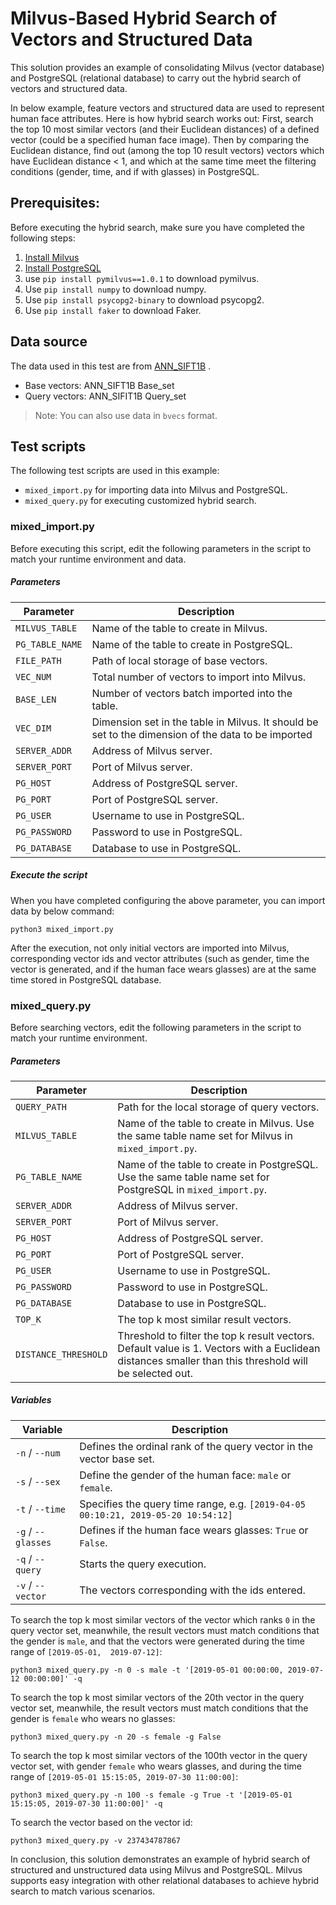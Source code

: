 # Milvus-Based Hybrid Search of Vectors and Structured Data

This solution provides an example of consolidating Milvus (vector database) and PostgreSQL (relational database) to carry out the hybrid search of vectors and structured data.

In below example, feature vectors and structured data are used to represent human face attributes. Here is how hybrid search works out: First, search the top 10 most similar vectors (and their Euclidean distances) of a defined vector (could be a specified human face image). Then by comparing the Euclidean distance, find out (among the top 10  result vectors) vectors which have Euclidean distance < 1, and which at the same time meet the filtering conditions (gender, time, and if with glasses) in PostgreSQL. 

## Prerequisites:

Before executing the hybrid search, make sure you have completed the following steps:

1. [Install Milvus](https://www.milvus.io/docs/v1.0.0/milvus_docker-cpu.md)
2. [Install PostgreSQL](https://www.postgresql.org/download/)
3. use `pip install pymilvus==1.0.1` to download pymilvus.
4. Use `pip install numpy` to download numpy.
5. Use `pip install psycopg2-binary` to download psycopg2.
6. Use `pip install faker` to download Faker. 

## Data source

The data used in this test are from [ANN_SIFT1B](http://corpus-texmex.irisa.fr/) .

- Base vectors: ANN_SIFT1B Base_set
- Query vectors: ANN_SIFIT1B Query_set

> Note: You can also use data in `bvecs` format. 

## Test scripts

The following test scripts are used in this example:

- `mixed_import.py` for importing data into Milvus and PostgreSQL.
- `mixed_query.py` for executing customized hybrid search.

### mixed_import.py

Before executing this script, edit the following parameters in the script to match your runtime environment and data. 

##### Parameters

| Parameter | Description |
| --- | --- |
| `MILVUS_TABLE` |Name of the table to create in Milvus.|
| `PG_TABLE_NAME` |Name of the table to create in PostgreSQL.|
| `FILE_PATH` |Path of local storage of base vectors.|
| `VEC_NUM` |Total number of vectors to import into Milvus.|
| `BASE_LEN` |Number of vectors batch imported into the table.|
| `VEC_DIM` |Dimension set in the table in Milvus. It should be set to the dimension of the data to be imported|
| `SERVER_ADDR` |Address of Milvus server.|
| `SERVER_PORT` |Port of Milvus server.|
| `PG_HOST` |Address of PostgreSQL server.|
| `PG_PORT` |Port of PostgreSQL server.|
| `PG_USER` |Username to use in PostgreSQL.|
| `PG_PASSWORD` |Password to use in PostgreSQL.|
| `PG_DATABASE` |Database to use in PostgreSQL. |

##### Execute the script

When you have completed configuring the above parameter, you can import data by below command:

```shell
python3 mixed_import.py
```

After the execution, not only initial vectors are imported into Milvus, corresponding vector ids and vector attributes (such as gender, time the vector is generated, and if the human face wears glasses) are at the same time stored in PostgreSQL database. 

### mixed_query.py

Before searching vectors, edit the following parameters in the script to match your runtime environment. 

##### Parameters

| Parameter | Description |
| --- | --- |
|`QUERY_PATH` |Path for the local storage of query vectors.|
|`MILVUS_TABLE` |Name of the table to create in Milvus. Use the same table name set for Milvus in `mixed_import.py`.|
|`PG_TABLE_NAME` |Name of the table to create in PostgreSQL. Use the same table name set for PostgreSQL in `mixed_import.py`.|
|`SERVER_ADDR` |Address of Milvus server.|
|`SERVER_PORT` |Port of Milvus server.|
|`PG_HOST` |Address of PostgreSQL server.|
|`PG_PORT` |Port of PostgreSQL server.|
|`PG_USER` |Username to use in PostgreSQL.|
|`PG_PASSWORD` |Password to use in PostgreSQL.|
|`PG_DATABASE` |Database to use in PostgreSQL.|
|`TOP_K` |The top k most similar result vectors.|
|`DISTANCE_THRESHOLD` |Threshold to filter the top k result vectors. Default value is 1. Vectors with a Euclidean distances smaller than this threshold will be selected out.|


##### Variables

| Variable       | Description                                                  |
| -------------- | ------------------------------------------------------------ |
| `-n` / `--num`     | Defines the ordinal rank of the query vector in the vector base set. |
| `-s` / `--sex`     | Define the gender of the human face: `male` or `female`.     |
| `-t` / `--time`    | Specifies the query time range, e.g. `[2019-04-05 00:10:21, 2019-05-20 10:54:12]` |
| `-g` / `--glasses` | Defines if the human face wears glasses: `True` or `False`.  |
| `-q` / `--query`   | Starts the query execution.                                  |
| `-v` / `--vector`  | The vectors corresponding with the ids entered.              |

To search the top k most similar vectors of the vector which ranks `0` in the query vector set, meanwhile, the result vectors must match conditions that the gender is `male`, and that the vectors were generated during the time range of `[2019-05-01,  2019-07-12]`:

```shell
python3 mixed_query.py -n 0 -s male -t '[2019-05-01 00:00:00, 2019-07-12 00:00:00]' -q
```

To search the top k most similar vectors of the 20th vector in the query vector set, meanwhile, the result vectors must match conditions that the gender is `female` who wears no glasses:

```shell
python3 mixed_query.py -n 20 -s female -g False
```

To search the top k most similar vectors of the 100th vector in the query vector set, with gender `female` who wears glasses, and during the time range of `[2019-05-01 15:15:05, 2019-07-30 11:00:00]`:

```shell
python3 mixed_query.py -n 100 -s female -g True -t '[2019-05-01 15:15:05, 2019-07-30 11:00:00]' -q
```

To search the vector based on the vector id:

```shell
python3 mixed_query.py -v 237434787867
```

In conclusion, this solution demonstrates an example of hybrid search of structured and unstructured data using Milvus and PostgreSQL. Milvus supports easy integration with other relational databases to achieve hybrid search to match various scenarios.

